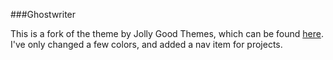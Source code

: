 ###Ghostwriter

This is a fork of the theme by Jolly Good Themes, which can be found [here](https://github.com/roryg/ghostwriter). I've only changed a few colors, and added a nav item for projects.